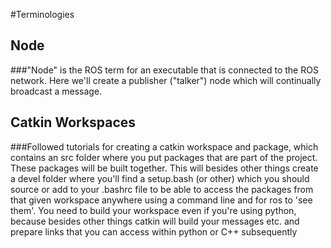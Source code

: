 #Terminologies

  

## Node

###"Node" is the ROS term for an executable that is connected to the ROS network. Here we'll create a publisher ("talker") node which will continually broadcast a message.

  

## Catkin Workspaces

###Followed tutorials for creating a catkin workspace and package, which contains an src folder where you put packages that are part of the project. These packages will be built together. This will besides other things create a devel folder where you'll find a setup.bash (or other) which you should source or add to your .bashrc file to be able to access the packages from that given workspace anywhere using a command line and for ros to 'see them'. You need to build your workspace even if you're using python, because besides other things catkin will build your messages etc. and prepare links that you can access within python or C++ subsequently